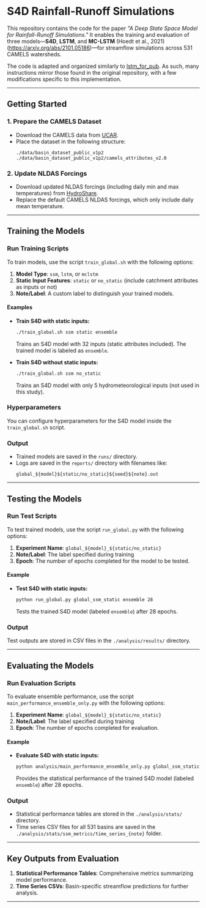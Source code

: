 
# **S4D Rainfall-Runoff Simulations**

This repository contains the code for the paper *"A Deep State Space Model for Rainfall-Runoff Simulations."* It enables the training and evaluation of three models—**S4D**, **LSTM**, and **MC-LSTM** (Hoedt et al., 2021)(https://arxiv.org/abs/2101.05186)—for streamflow simulations across 531 CAMELS watersheds.

The code is adapted and organized similarly to [lstm_for_pub](https://github.com/kratzert/lstm_for_pub). As such, many instructions mirror those found in the original repository, with a few modifications specific to this implementation.

---

## **Getting Started**

### **1. Prepare the CAMELS Dataset**
- Download the CAMELS data from [UCAR](https://ral.ucar.edu/solutions/products/camels).
- Place the dataset in the following structure:
  ```
  ./data/basin_dataset_public_v1p2
  ./data/basin_dataset_public_v1p2/camels_attributes_v2.0
  ```

### **2. Update NLDAS Forcings**
- Download updated NLDAS forcings (including daily min and max temperatures) from [HydroShare](https://www.hydroshare.org/).
- Replace the default CAMELS NLDAS forcings, which only include daily mean temperature.

---

## **Training the Models**

### **Run Training Scripts**
To train models, use the script `train_global.sh` with the following options:
1. **Model Type**: `ssm`, `lstm`, or `mclstm`
2. **Static Input Features**: `static` or `no_static` (include catchment attributes as inputs or not)
3. **Note/Label**: A custom label to distinguish your trained models.

#### **Examples**
- **Train S4D with static inputs:**
  ```bash
  ./train_global.sh ssm static ensemble
  ```
  Trains an S4D model with 32 inputs (static attributes included). The trained model is labeled as `ensemble`.

- **Train S4D without static inputs:**
  ```bash
  ./train_global.sh ssm no_static
  ```
  Trains an S4D model with only 5 hydrometeorological inputs (not used in this study).

### **Hyperparameters**
You can configure hyperparameters for the S4D model inside the `train_global.sh` script.

### **Output**
- Trained models are saved in the `runs/` directory.
- Logs are saved in the `reports/` directory with filenames like:
  ```
  global_${model}${static/no_static}${seed}${note}.out
  ```

---

## **Testing the Models**

### **Run Test Scripts**
To test trained models, use the script `run_global.py` with the following options:
1. **Experiment Name**: `global_${model}_${static/no_static}`
2. **Note/Label**: The label specified during training
3. **Epoch**: The number of epochs completed for the model to be tested.

#### **Example**
- **Test S4D with static inputs:**
  ```bash
  python run_global.py global_ssm_static ensemble 28
  ```
  Tests the trained S4D model (labeled `ensemble`) after 28 epochs.

### **Output**
Test outputs are stored in CSV files in the `./analysis/results/` directory.

---

## **Evaluating the Models**

### **Run Evaluation Scripts**
To evaluate ensemble performance, use the script `main_performance_ensemble_only.py` with the following options:
1. **Experiment Name**: `global_${model}_${static/no_static}`
2. **Note/Label**: The label specified during training
3. **Epoch**: The number of epochs completed for evaluation.

#### **Example**
- **Evaluate S4D with static inputs:**
  ```bash
  python analysis/main_performance_ensemble_only.py global_ssm_static ensemble 28
  ```
  Provides the statistical performance of the trained S4D model (labeled `ensemble`) after 28 epochs.

### **Output**
- Statistical performance tables are stored in the `./analysis/stats/` directory.
- Time series CSV files for all 531 basins are saved in the `./analysis/stats/ssm_metrics/time_series_{note}` folder.

---

## **Key Outputs from Evaluation**
1. **Statistical Performance Tables**: Comprehensive metrics summarizing model performance.
2. **Time Series CSVs**: Basin-specific streamflow predictions for further analysis.
   
---

